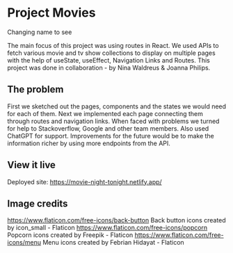 # Project Movies

Changing name to see

The main focus of this project was using routes in React.
We used APIs to fetch various movie and tv show collections to display on multiple pages with the help of useState, useEffect, Navigation Links and Routes.
This project was done in collaboration - by Nina Waldreus & Joanna Philips.

## The problem

First we sketched out the pages, components and the states we would need for each of them. 
Next we implemented each page connecting them through routes and navigation links. 
When faced with problems we turned for help to Stackoverflow, Google and other team members. 
Also used ChatGPT for support.
Improvements for the future would be to make the information richer by using more endpoints from the API.

## View it live

Deployed site: https://movie-night-tonight.netlify.app/


## Image credits
https://www.flaticon.com/free-icons/back-button Back button icons created by icon_small - Flaticon
https://www.flaticon.com/free-icons/popcorn Popcorn icons created by Freepik - Flaticon
https://www.flaticon.com/free-icons/menu Menu icons created by Febrian Hidayat - Flaticon